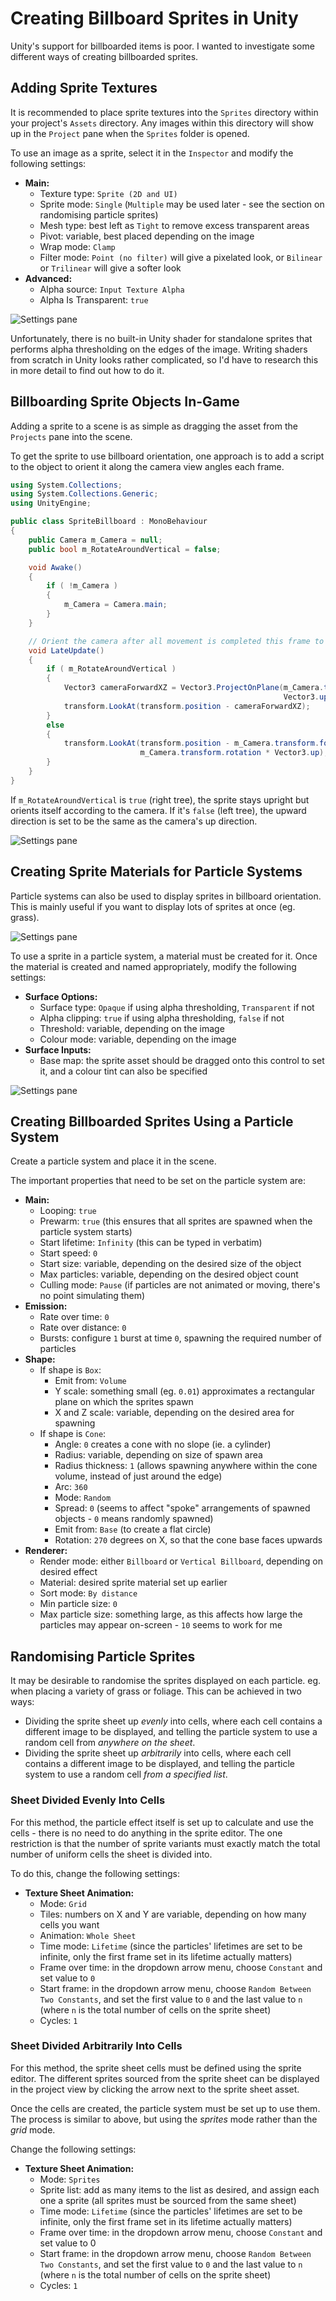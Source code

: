 # Creating Billboard Sprites in Unity

Unity's support for billboarded items is poor. I wanted to investigate some different ways of creating billboarded sprites.

## Adding Sprite Textures

It is recommended to place sprite textures into the `Sprites` directory within your project's `Assets` directory. Any images within this directory will show up in the `Project` pane when the `Sprites` folder is opened.

To use an image as a sprite, select it in the `Inspector` and modify the following settings:

* **Main:**
  * Texture type: `Sprite (2D and UI)`
  * Sprite mode: `Single` (`Multiple` may be used later - see the section on randomising particle sprites)
  * Mesh type: best left as `Tight` to remove excess transparent areas
  * Pivot: variable, best placed depending on the image
  * Wrap mode: `Clamp`
  * Filter mode: `Point (no filter)` will give a pixelated look, or `Bilinear` or `Trilinear` will give a softer look
* **Advanced:**
  * Alpha source: `Input Texture Alpha`
  * Alpha Is Transparent: `true`

![Settings pane](img/sprite-settings.png)

Unfortunately, there is no built-in Unity shader for standalone sprites that performs alpha thresholding on the edges of the image. Writing shaders from scratch in Unity looks rather complicated, so I'd have to research this in more detail to find out how to do it.

## Billboarding Sprite Objects In-Game

Adding a sprite to a scene is as simple as dragging the asset from the `Projects` pane into the scene.

To get the sprite to use billboard orientation, one approach is to add a script to the object to orient it along the camera view angles each frame.

```csharp
using System.Collections;
using System.Collections.Generic;
using UnityEngine;

public class SpriteBillboard : MonoBehaviour
{
    public Camera m_Camera = null;
    public bool m_RotateAroundVertical = false;

    void Awake()
    {
        if ( !m_Camera )
        {
            m_Camera = Camera.main;
        }
    }

    // Orient the camera after all movement is completed this frame to avoid jittering
    void LateUpdate()
    {
        if ( m_RotateAroundVertical )
        {
            Vector3 cameraForwardXZ = Vector3.ProjectOnPlane(m_Camera.transform.forward,
                                                             Vector3.up).normalized;
            transform.LookAt(transform.position - cameraForwardXZ);
        }
        else
        {
            transform.LookAt(transform.position - m_Camera.transform.forward,
                             m_Camera.transform.rotation * Vector3.up);
        }
    }
}
```

If `m_RotateAroundVertical` is `true` (right tree), the sprite stays upright but orients itself according to the camera. If it's `false` (left tree), the upward direction is set to be the same as the camera's up direction.

![Settings pane](img/sprite-trees.png)

## Creating Sprite Materials for Particle Systems

Particle systems can also be used to display sprites in billboard orientation. This is mainly useful if you want to display lots of sprites at once (eg. grass).

![Settings pane](img/sprite-grass.png)

To use a sprite in a particle system, a material must be created for it. Once the material is created and named appropriately, modify the following settings:

* **Surface Options:**
  * Surface type: `Opaque` if using alpha thresholding, `Transparent` if not
  * Alpha clipping: `true` if using alpha thresholding, `false` if not
  * Threshold: variable, depending on the image
  * Colour mode: variable, depending on the image
* **Surface Inputs:**
  * Base map: the sprite asset should be dragged onto this control to set it, and a colour tint can also be specified

![Settings pane](img/sprite-grass-mat-settings.png)

## Creating Billboarded Sprites Using a Particle System

Create a particle system and place it in the scene.

The important properties that need to be set on the particle system are:

* **Main:**
  * Looping: `true`
  * Prewarm: `true` (this ensures that all sprites are spawned when the particle system starts)
  * Start lifetime: `Infinity` (this can be typed in verbatim)
  * Start speed: `0`
  * Start size: variable, depending on the desired size of the object
  * Max particles: variable, depending on the desired object count
  * Culling mode: `Pause` (if particles are not animated or moving, there's no point simulating them)
* **Emission:**
  * Rate over time: `0`
  * Rate over distance: `0`
  * Bursts: configure `1` burst at time `0`, spawning the required number of particles
* **Shape:**
  * If shape is `Box`:
    * Emit from: `Volume`
    * Y scale: something small (eg. `0.01`) approximates a rectangular plane on which the sprites spawn
    * X and Z scale: variable, depending on the desired area for spawning
  * If shape is `Cone`:
    * Angle: `0` creates a cone with no slope (ie. a cylinder)
    * Radius: variable, depending on size of spawn area
    * Radius thickness: `1` (allows spawning anywhere within the cone volume, instead of just around the edge)
    * Arc: `360`
    * Mode: `Random`
    * Spread: `0` (seems to affect "spoke" arrangements of spawned objects - `0` means randomly spawned)
    * Emit from: `Base` (to create a flat circle)
    * Rotation: `270` degrees on X, so that the cone base faces upwards
* **Renderer:**
  * Render mode: either `Billboard` or `Vertical Billboard`, depending on desired effect
  * Material: desired sprite material set up earlier
  * Sort mode: `By distance`
  * Min particle size: `0`
  * Max particle size: something large, as this affects how large the particles may appear on-screen - `10` seems to work for me

## Randomising Particle Sprites

It may be desirable to randomise the sprites displayed on each particle. eg. when placing a variety of grass or foliage. This can be achieved in two ways:

* Dividing the sprite sheet up *evenly* into cells, where each cell contains a different image to be displayed, and telling the particle system to use a random cell from *anywhere on the sheet*.
* Dividing the sprite sheet up *arbitrarily* into cells, where each cell contains a different image to be displayed, and telling the particle system to use a random cell *from a specified list*.

### Sheet Divided Evenly Into Cells

For this method, the particle effect itself is set up to calculate and use the cells - there is no need to do anything in the sprite editor. The one restriction is that the number of sprite variants must exactly match the total number of uniform cells the sheet is divided into.

To do this, change the following settings:

* **Texture Sheet Animation:**
  * Mode: `Grid`
  * Tiles: numbers on X and Y are variable, depending on how many cells you want
  * Animation: `Whole Sheet`
  * Time mode: `Lifetime` (since the particles' lifetimes are set to be infinite, only the first frame set in its lifetime actually matters)
  * Frame over time: in the dropdown arrow menu, choose `Constant` and set value to `0`
  * Start frame: in the dropdown arrow menu, choose `Random Between Two Constants`, and set the first value to `0` and the last value to `n` (where `n` is the total number of cells on the sprite sheet)
  * Cycles: `1`

### Sheet Divided Arbitrarily Into Cells

For this method, the sprite sheet cells must be defined using the sprite editor. The different sprites sourced from the sprite sheet can be displayed in the project view by clicking the arrow next to the sprite sheet asset.

Once the cells are created, the particle system must be set up to use them. The process is similar to above, but using the *sprites* mode rather than the *grid* mode.

Change the following settings:

* **Texture Sheet Animation:**
  * Mode: `Sprites`
  * Sprite list: add as many items to the list as desired, and assign each one a sprite (all sprites must be sourced from the same sheet)
  * Time mode: `Lifetime` (since the particles' lifetimes are set to be infinite, only the first frame set in its lifetime actually matters)
  * Frame over time: in the dropdown arrow menu, choose `Constant` and set value to 0
  * Start frame: in the dropdown arrow menu, choose `Random Between Two Constants`, and set the first value to `0` and the last value to `n` (where `n` is the total number of cells on the sprite sheet)
  * Cycles: `1`
